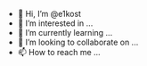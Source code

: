 - 👋 Hi, I’m @e1kost
- 👀 I’m interested in ...
- 🌱 I’m currently learning ...
- 💞️ I’m looking to collaborate on ...
- 📫 How to reach me ...

<!---
e1kost/e1kost is a ✨ special ✨ repository because its `README.md` (this file) appears on your GitHub profile.
You can click the Preview link to take a look at your changes.
--->

